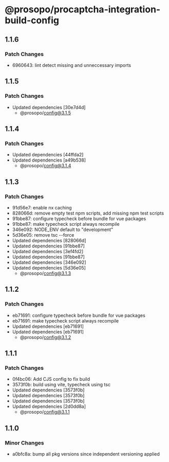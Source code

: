 # @prosopo/procaptcha-integration-build-config

## 1.1.6
### Patch Changes

- 6960643: lint detect missing and unneccessary imports

## 1.1.5
### Patch Changes

- Updated dependencies [30e7d4d]
  - @prosopo/config@3.1.5

## 1.1.4
### Patch Changes

- Updated dependencies [44ffda2]
- Updated dependencies [a49b538]
  - @prosopo/config@3.1.4

## 1.1.3
### Patch Changes

- 91d56e7: enable nx caching
- 828066d: remove empty test npm scripts, add missing npm test scripts
- 91bbe87: configure typecheck before bundle for vue packages
- 91bbe87: make typecheck script always recompile
- 346e092: NODE_ENV default to "development"
- 5d36e05: remove tsc --force
- Updated dependencies [828066d]
- Updated dependencies [91bbe87]
- Updated dependencies [3ef4fd2]
- Updated dependencies [91bbe87]
- Updated dependencies [346e092]
- Updated dependencies [5d36e05]
  - @prosopo/config@3.1.3

## 1.1.2
### Patch Changes

- eb71691: configure typecheck before bundle for vue packages
- eb71691: make typecheck script always recompile
- Updated dependencies [eb71691]
- Updated dependencies [eb71691]
  - @prosopo/config@3.1.2

## 1.1.1
### Patch Changes

- 0f4bc06: Add CJS config to fix build
- 3573f0b: build using vite, typecheck using tsc
- Updated dependencies [3573f0b]
- Updated dependencies [3573f0b]
- Updated dependencies [3573f0b]
- Updated dependencies [2d0dd8a]
  - @prosopo/config@3.1.1

## 1.1.0

### Minor Changes

- a0bfc8a: bump all pkg versions since independent versioning applied
